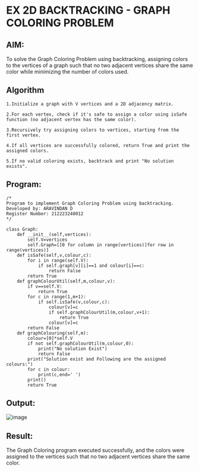 # EX 2D BACKTRACKING - GRAPH COLORING PROBLEM

## AIM:
To solve the Graph Coloring Problem using backtracking, assigning colors to the vertices of a graph such that no two adjacent vertices share the same color while minimizing the number of colors used.



## Algorithm
```
1.Initialize a graph with V vertices and a 2D adjacency matrix.

2.For each vertex, check if it's safe to assign a color using isSafe function (no adjacent vertex has the same color).

3.Recursively try assigning colors to vertices, starting from the first vertex.

4.If all vertices are successfully colored, return True and print the assigned colors.

5.If no valid coloring exists, backtrack and print "No solution exists".
```  

## Program:
```
/*
Program to implement Graph Coloring Problem using backtracking.
Developed by: ARAVINDAN D
Register Number: 212223240012
*/
```

```
class Graph:
    def __init__(self,vertices):
        self.V=vertices
        self.Graph=[[0 for column in range(vertices)]for row in range(vertices)]
    def isSafe(self,v,colour,c):
        for i in range(self.V):
            if self.graph[v][i]==1 and colour[i]==c:
                return False
        return True
    def graphColourUtil(self,m,colour,v):
        if v==self.V:
            return True
        for c in range(1,m+1):
            if self.isSafe(v,colour,c):
                colour[v]=c
                if self.graphColourUtil(m,colour,v+1):
                    return True
                colour[v]=c
        return False
    def graphColouring(self,m):
        colour=[0]*self.V
        if not self.graphColourUtil(m,colour,0):
            print("No solution Exist")
            return False
        print("Solution exist and Following are the assigned colours:")
        for c in colour:
            print(c,end=' ')
        print()
        return True
```
## Output:

![image](https://github.com/user-attachments/assets/732da3cf-0529-4fe4-80ec-3de81f67536d)


## Result:
The Graph Coloring program executed successfully, and the colors were assigned to the vertices such that no two adjacent vertices share the same color.
